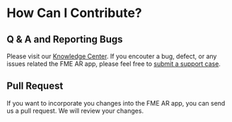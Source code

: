 # How Can I Contribute?

## Q & A and Reporting Bugs

Please visit our [Knowledge Center](https://knowledge.safe.com/index.html). If you encouter a bug, defect, or any issues related the FME AR app, please feel free to [submit a support case](https://www.safe.com/support/report-a-problem/).

## Pull Request

If you want to incorporate you changes into the FME AR app, you can send us a pull request. We will review your changes.